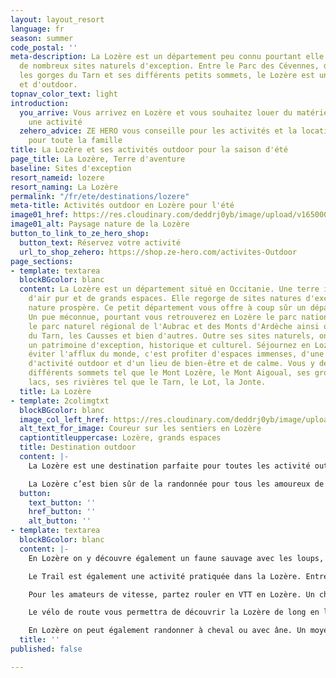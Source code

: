 ```yaml
---
layout: layout_resort
language: fr
season: summer
code_postal: ''
meta-description: La Lozère est un département peu connu pourtant elle est composé
  de nombreux sites naturels d'exception. Entre le Parc des Cévennes, de l'Aubrac,
  les gorges du Tarn et ses différents petits sommets, le Lozère est un terre nature
  et d'outdoor.
topnav_color_text: light
introduction:
  you_arrive: Vous arrivez en Lozère et vous souhaitez louer du matériel ou trouver
    une activité
  zehero_advice: ZE HERO vous conseille pour les activités et la location des équipements
    pour toute la famille
title: La Lozère et ses activités outdoor pour la saison d'été
page_title: La Lozère, Terre d'aventure
baseline: Sites d'exception
resort_nameid: lozere
resort_naming: La Lozère
permalink: "/fr/ete/destinations/lozere"
meta-title: Activités outdoor en Lozère pour l'été
image01_href: https://res.cloudinary.com/deddrj0yb/image/upload/v1650005140/website/resorts/Loz%C3%A8re/gatien-bataille-jWEvLcxkCw0-unsplash.jpg
image01_alt: Paysage nature de la Lozère
button_to_link_to_ze_hero_shop:
  button_text: Réservez votre activité
  url_to_shop_zehero: https://shop.ze-hero.com/activites-Outdoor
page_sections:
- template: textarea
  blockBGcolor: blanc
  content: La Lozère est un département situé en Occitanie. Une terre incroyable,
    d'air pur et de grands espaces. Elle regorge de sites natures d'exception où la
    nature prospère. Ce petit département vous offre à coup sûr un dépaysement total.
    Un pue méconnue, pourtant vous retrouverez en Lozère le parc national des Cévennes,
    le parc naturel régional de l'Aubrac et des Monts d'Ardèche ainsi que les gorges
    du Tarn, les Causses et bien d'autres. Outre ses sites naturels, on y retrouve
    un patrimoine d'exception, historique et culturel. Séjournez en Lozère, c'est
    éviter l'afflux du monde, c'est profiter d'espaces immenses, d'une nature préservée,
    d'activité outdoor et d'un lieu de bien-être et de calme. Vous y découvrirez ses
    différents sommets tel que le Mont Lozère, le Mont Aigoual, ses grottes et ses
    lacs, ses rivières tel que le Tarn, le Lot, la Jonte.
  title: La Lozère
- template: 2colimgtxt
  blockBGcolor: blanc
  image_col_left_href: https://res.cloudinary.com/deddrj0yb/image/upload/v1650005105/website/resorts/Loz%C3%A8re/IMG_0003.jpg
  alt_text_for_image: Coureur sur les sentiers en Lozère
  captiontitleuppercase: Lozère, grands espaces
  title: Destination outdoor
  content: |-
    La Lozère est une destination parfaite pour toutes les activité outdoor. Entre ses parcs, ses sites naturels, ses rivières et ses lacs, vous trouverez un choix varié de terrain de jeux et de découverte pour toutes vos activités outdoor.

    La Lozère c’est bien sûr de la randonnée pour tous les amoureux de la marche et des longues balades. Que ce soit en famille, en couple, entre amis ou seul, petites ou longues randonnées s’offrent à vous. Une grande diversité de chemin et de parcours afin de permettre à tous les niveaux de randonneurs de parcours ces chemins. Les différents parcs et sites naturels de la Lozère en font un terrain incroyable pour la marche. Vous y trouverez des GR connus tel que le GR700, le GR670, le GR68, le GR6 et le GR65 avec le chemin de St Jacque de Compostelle. À la journée ou en itinérance, laissez-vous porter en Lozère par un guide. Il vous expliquera sa faune, sa flore, ses roches, ses plateaux mais également son terroir et son histoire. Contempler le paysage c’est merveilleux, le comprendre et le connaître plus profondément c’est encore mieux.
  button:
    text_button: ''
    href_button: ''
    alt_button: ''
- template: textarea
  blockBGcolor: blanc
  content: |-
    En Lozère on y découvre également un faune sauvage avec les loups, les vautours, les chevaux de Przewalski et les bisons.

    Le Trail est également une activité pratiquée dans la Lozère. Entre les chemins techniques, les ascensions, des sentiers escarpés, la Lozère est un vrai terrain de jeu pour le Trail-running. Vous trouverez par ailleurs 28 itinéraires spécialement conçus pour les traileurs avec des parcours pour tous les niveaux. Un moment d’évasion, de dépassement de soi dans un cadre idyllique.

    Pour les amateurs de vitesse, partez rouler en VTT en Lozère. Un choix incroyable de piste de parcours pour tous les goûts, les plaisirs et les niveaux s’offre à vous. Vous retrouverez de nombreuses écoles de VTT qui vous proposeront différentes balades, randonnées, initiations mais également de la location de VTT. Pour découvrir aussi la Lozère en famille et avec un effort moins intense, vous pourrez pratiquer le VTT électrique.

    Le vélo de route vous permettra de découvrir la Lozère de long en large. Par ses petites routes, partez à la rencontre des gorges du Tarn et de la Jonte, rouler à travers ses petits villages typiques.

    En Lozère on peut également randonner à cheval ou avec âne. Un moyen différent de se déplacer mais tout aussi pur et enrichissant.
  title: ''
published: false

---
```

